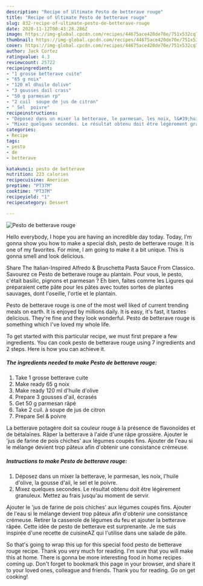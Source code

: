 ```yaml
---
description: "Recipe of Ultimate Pesto de betterave rouge"
title: "Recipe of Ultimate Pesto de betterave rouge"
slug: 832-recipe-of-ultimate-pesto-de-betterave-rouge
date: 2020-11-12T00:43:28.286Z
image: https://img-global.cpcdn.com/recipes/44675ace420de70e/751x532cq70/pesto-de-betterave-rouge-photo-principale-de-la-recette.jpg
thumbnail: https://img-global.cpcdn.com/recipes/44675ace420de70e/751x532cq70/pesto-de-betterave-rouge-photo-principale-de-la-recette.jpg
cover: https://img-global.cpcdn.com/recipes/44675ace420de70e/751x532cq70/pesto-de-betterave-rouge-photo-principale-de-la-recette.jpg
author: Jack Cortez
ratingvalue: 4.3
reviewcount: 25722
recipeingredient:
- "1 grosse betterave cuite"
- "65 g noix"
- "120 ml dhuile dolive"
- "3 gousses dail crass"
- "50 g parmesan rp"
- "2 cuil  soupe de jus de citron"
- " Sel  poivre"
recipeinstructions:
- "Déposez dans un mixer la betterave, le parmesan, les noix, l&#39;huile d&#39;olive, la gousse d&#39;ail, le sel et le poivre."
- "Mixez quelques secondes. Le résultat obtenu doit être légèrement granuleux. Mettez au frais jusqu&#39;au moment de servir."
categories:
- Recipe
tags:
- pesto
- de
- betterave

katakunci: pesto de betterave 
nutrition: 223 calories
recipecuisine: American
preptime: "PT37M"
cooktime: "PT37M"
recipeyield: "1"
recipecategory: Dessert

---
```



![Pesto de betterave rouge](https://img-global.cpcdn.com/recipes/44675ace420de70e/751x532cq70/pesto-de-betterave-rouge-photo-principale-de-la-recette.jpg)

Hello everybody, I hope you are having an incredible day today. Today, I'm gonna show you how to make a special dish, pesto de betterave rouge. It is one of my favorites. For mine, I am going to make it a bit unique. This is gonna smell and look delicious.

Share The Italian-Inspired Alfredo &amp; Bruschetta Pasta Sauce From Classico. Savourez ce Pesto de betterave rouge au plantain. Pour vous, le pesto, c&#39;était basilic, pignons et parmesan ? Eh bien, faites comme les Ligures qui préparaient cette pâte pour les pâtes avec toutes sortes de plantes sauvages, dont l&#39;oseille, l&#39;ortie et le plantain.

Pesto de betterave rouge is one of the most well liked of current trending meals on earth. It is enjoyed by millions daily. It is easy, it's fast, it tastes delicious. They're fine and they look wonderful. Pesto de betterave rouge is something which I've loved my whole life.


To get started with this particular recipe, we must first prepare a few ingredients. You can cook pesto de betterave rouge using 7 ingredients and 2 steps. Here is how you can achieve it.

<!--inarticleads1-->

##### The ingredients needed to make Pesto de betterave rouge:

1. Take 1 grosse betterave cuite
1. Make ready 65 g noix
1. Make ready 120 ml d&#39;huile d&#39;olive
1. Prepare 3 gousses d&#39;ail, écrasés
1. Get 50 g parmesan râpé
1. Take 2 cuil. à soupe de jus de citron
1. Prepare  Sel &amp; poivre


La betterave potagère doit sa couleur rouge à la présence de flavonoïdes et de bétalaïnes. Râper la betterave à l&#39;aide d&#39;une râpe grossière. Ajouter le &#39;jus de farine de pois chiches&#39; aux légumes coupés fins. Ajouter de l&#39;eau si le mélange devient trop pâteux afin d&#39;obtenir une consistance crémeuse. 

<!--inarticleads2-->

##### Instructions to make Pesto de betterave rouge:

1. Déposez dans un mixer la betterave, le parmesan, les noix, l&#39;huile d&#39;olive, la gousse d&#39;ail, le sel et le poivre.
1. Mixez quelques secondes. Le résultat obtenu doit être légèrement granuleux. Mettez au frais jusqu&#39;au moment de servir.


Ajouter le &#39;jus de farine de pois chiches&#39; aux légumes coupés fins. Ajouter de l&#39;eau si le mélange devient trop pâteux afin d&#39;obtenir une consistance crémeuse. Retirer la casserole de légumes du feu et ajouter la betterave râpée. Cette idée de pesto de betterave est surprenante. Je me suis inspirée d&#39;une recette de cuisineAZ qui l&#39;utilise dans une salade de pâte. 

So that's going to wrap this up for this special food pesto de betterave rouge recipe. Thank you very much for reading. I'm sure that you will make this at home. There is gonna be more interesting food in home recipes coming up. Don't forget to bookmark this page in your browser, and share it to your loved ones, colleague and friends. Thank you for reading. Go on get cooking!
